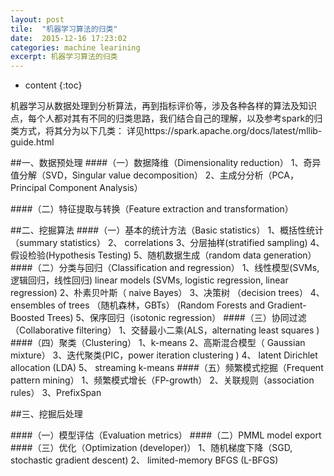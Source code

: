 ```yaml
---
layout: post
tile:  "机器学习算法的归类"
date:  2015-12-16 17:23:02
categories: machine learining 
excerpt: 机器学习算法的归类
---
```


* content
{:toc}



机器学习从数据处理到分析算法，再到指标评价等，涉及各种各样的算法及知识点，每个人都对其有不同的归类思路，我们结合自己的理解，以及参考spark的归类方式，将其分为以下几类：
详见https://spark.apache.org/docs/latest/mllib-guide.html

##一、数据预处理
####（一）数据降维（Dimensionality reduction）
1、奇异值分解（SVD，Singular value decomposition）
2、主成分分析（PCA，Principal Component Analysis）

####（二）特征提取与转换（Feature extraction and transformation）


##二、挖掘算法
####（一）基本的统计方法（Basic statistics）
1、概括性统计（summary statistics）
2、 correlations
3、分层抽样(stratified sampling)
4、假设检验(Hypothesis Testing) 
5、随机数据生成（random data generation）
####（二）分类与回归（Classification and regression）
1、线性模型(SVMs, 逻辑回归，线性回归)
linear models (SVMs, logistic regression, linear regression)
2、朴素贝叶斯（ naive Bayes）
3、决策树 （decision trees）
4、ensembles of trees （随机森林，GBTs）
(Random Forests and Gradient-Boosted Trees)
5、保序回归（isotonic regression）
####（三）协同过滤（Collaborative filtering）
1、交替最小二乘(ALS，alternating least squares )
####（四）聚类（Clustering）
1、k-means
2、高斯混合模型（ Gaussian mixture）
3、迭代聚类(PIC，power iteration clustering )
4、 latent Dirichlet allocation (LDA)
5、 streaming k-means
####（五）频繁模式挖掘（Frequent pattern mining）
1、频繁模式增长（FP-growth）
2、关联规则（association rules）
3、PrefixSpan

##三、挖掘后处理

####（一）模型评估（Evaluation metrics）
####（二）PMML model export
####（三）优化（Optimization (developer)）
1、随机梯度下降（SGD, stochastic gradient descent)
2、 limited-memory BFGS (L-BFGS)

